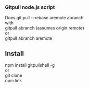 ### Gitpull node.js script
Does git pull --rebase aremote abranch    
with    
gitpull abranch (assumes origin remote)    
or    
gitpull abranch aremote
## Install
npm install gitpullshell -g    
or    
git clone    
npm link
